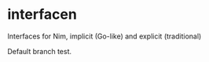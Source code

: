 # interfacen
Interfaces for Nim, implicit (Go-like) and explicit (traditional)

Default branch test.
